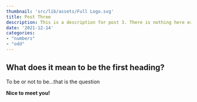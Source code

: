 ```yaml
---
thumbnail: 'src/lib/assets/Full Logo.svg'
title: Post Three
description: This is a description for post 3. There is nothing here except some words for filler. But that's ok for now.
date: '2021-12-14'
categories:
- "numbers"
- "odd"
---
```


## What does it mean to be the first heading?
To be or not to be...that is the question

**Nice to meet you!**